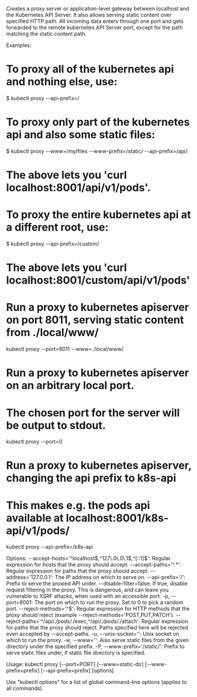 Creates a proxy server or application-level gateway between localhost and the Kubernetes API Server. It also allows serving static content over specified HTTP path. All incoming data enters through one port and gets forwarded to the remote kubernetes API Server port, except for the path matching the static content path.

Examples:
  # To proxy all of the kubernetes api and nothing else, use:
  
  $ kubectl proxy --api-prefix=/
  
  # To proxy only part of the kubernetes api and also some static files:
  
  $ kubectl proxy --www=/my/files --www-prefix=/static/ --api-prefix=/api/
  
  # The above lets you 'curl localhost:8001/api/v1/pods'.
  
  # To proxy the entire kubernetes api at a different root, use:
  
  $ kubectl proxy --api-prefix=/custom/
  
  # The above lets you 'curl localhost:8001/custom/api/v1/pods'
  
  # Run a proxy to kubernetes apiserver on port 8011, serving static content from ./local/www/
  kubectl proxy --port=8011 --www=./local/www/
  
  # Run a proxy to kubernetes apiserver on an arbitrary local port.
  # The chosen port for the server will be output to stdout.
  kubectl proxy --port=0
  
  # Run a proxy to kubernetes apiserver, changing the api prefix to k8s-api
  # This makes e.g. the pods api available at localhost:8001/k8s-api/v1/pods/
  kubectl proxy --api-prefix=/k8s-api

Options:
      --accept-hosts='^localhost$,^127\.0\.0\.1$,^\[::1\]$': Regular expression for hosts that the proxy should accept.
      --accept-paths='^.*': Regular expression for paths that the proxy should accept.
      --address='127.0.0.1': The IP address on which to serve on.
      --api-prefix='/': Prefix to serve the proxied API under.
      --disable-filter=false: If true, disable request filtering in the proxy. This is dangerous, and can leave you vulnerable to XSRF attacks, when used with an accessible port.
  -p, --port=8001: The port on which to run the proxy. Set to 0 to pick a random port.
      --reject-methods='^$': Regular expression for HTTP methods that the proxy should reject (example --reject-methods='POST,PUT,PATCH'). 
      --reject-paths='^/api/.*/pods/.*/exec,^/api/.*/pods/.*/attach': Regular expression for paths that the proxy should reject. Paths specified here will be rejected even accepted by --accept-paths.
  -u, --unix-socket='': Unix socket on which to run the proxy.
  -w, --www='': Also serve static files from the given directory under the specified prefix.
  -P, --www-prefix='/static/': Prefix to serve static files under, if static file directory is specified.

Usage:
  kubectl proxy [--port=PORT] [--www=static-dir] [--www-prefix=prefix] [--api-prefix=prefix] [options]

Use "kubectl options" for a list of global command-line options (applies to all commands).
